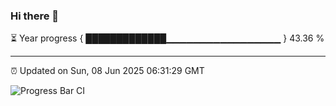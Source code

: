 ### Hi there 👋

⏳ Year progress { █████████████▁▁▁▁▁▁▁▁▁▁▁▁▁▁▁▁▁ } 43.36 %

---

⏰ Updated on Sun, 08 Jun 2025 06:31:29 GMT

![Progress Bar CI](https://github.com/liununu/liununu/workflows/Progress%20Bar%20CI/badge.svg)
